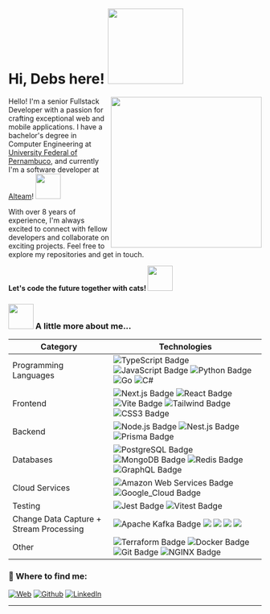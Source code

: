

<h1> Hi, Debs here! <img src="https://media.giphy.com/media/v1.Y2lkPTc5MGI3NjExcjBwcHA3eDF5MXZ2eGMwdXRkYmlkZTd0NHB5bWFxbTAxeTUxMXVxaSZlcD12MV9pbnRlcm5hbF9naWZfYnlfaWQmY3Q9cw/ZXJyjHL784W4X6FsHw/giphy.gif" width="150"></h1>
<img align='right' src="https://media.giphy.com/media/v1.Y2lkPTc5MGI3NjExdHV4cTduNGNhYTVkdzNia3M2NmdiNzRjY2Z2dXd4bzB5aXNkZGFrYyZlcD12MV9pbnRlcm5hbF9naWZfYnlfaWQmY3Q9cw/f6hnhHkks8bk4jwjh3/giphy.gif" width="300">
<p>Hello! I'm a senior Fullstack Developer with a passion for crafting exceptional web and mobile applications. I have a bachelor's degree in Computer Engineering at <a href="http://www.ufpe.br">University Federal of Pernambuco</a>, and currently I'm a software developer at <a href="https://www.alteam.io/">Alteam</a>! <img src="https://media.giphy.com/media/WUlplcMpOCEmTGBtBW/giphy.gif" width="50"></p>

<p>With over 8 years of experience, I'm always excited to connect with fellow developers and collaborate on exciting projects. Feel free to explore my repositories and get in touch.</p>

<b>Let's code the future together with cats! <img src="https://media.giphy.com/media/lRY8EdPwIbp9O16qTW/giphy.gif" width="50"></b>



### <img src="https://media.giphy.com/media/VgCDAzcKvsR6OM0uWg/giphy.gif" width="50"> A little more about me...  

| Category | Technologies |
| --- | --- |
| Programming Languages |  ![TypeScript Badge](https://img.shields.io/badge/TypeScript-3178C6?logo=typescript&logoColor=fff&style=flat) ![JavaScript Badge](https://img.shields.io/badge/JavaScript-F7DF1E?logo=javascript&logoColor=000&style=flat) ![Python Badge](https://img.shields.io/badge/Python-239120?logo=python&logoColor=fff&style=flat) ![Go](https://img.shields.io/badge/Go-00ADD8?style=flat&logo=go&logoColor=white) ![C#](https://img.shields.io/badge/C%23-3776AB?style=flat&logo=c-sharp&logoColor=white)|
| Frontend | ![Next.js Badge](https://img.shields.io/badge/Next.js-black?logo=next.js&logoColor=white&style=flat) ![React Badge](https://img.shields.io/badge/React-61DAFB?logo=react&logoColor=000&style=flat) ![Vite Badge](https://img.shields.io/badge/Vite-646CFF?logo=vite&logoColor=fff&style=flat) ![Tailwind Badge](https://img.shields.io/badge/Tailwind%20CSS-%2338B2AC.svg?logo=tailwind-css&logoColor=white&style=flat) ![CSS3 Badge](https://img.shields.io/badge/CSS3-1572B6?logo=css3&logoColor=fff&style=flat)  |
| Backend |  ![Node.js Badge](https://img.shields.io/badge/Node.js-5FA04E?logo=nodedotjs&logoColor=fff&style=flat)  ![Nest.js Badge](https://img.shields.io/badge/Nest.js-%23E0234E.svg?logo=nestjs&logoColor=white&style=flat)  ![Prisma Badge](https://img.shields.io/badge/Prisma-2D3748?logo=prisma&logoColor=white&style=flat)   |
| Databases | ![PostgreSQL Badge](https://img.shields.io/badge/PostgreSQL-4169E1?logo=postgresql&logoColor=fff&style=flat) ![MongoDB Badge](https://img.shields.io/badge/MongoDB-47A248?logo=mongodb&logoColor=fff&style=flat)  ![Redis Badge](https://img.shields.io/badge/Redis-DC382D?style=for-the-badge&logo=redis&logoColor=white&style=flat)  ![GraphQL Badge](https://img.shields.io/badge/GraphQL-e10098?style=flat&logo=graphql&style=flat) |
| Cloud Services | ![Amazon Web Services Badge](https://img.shields.io/badge/Amazon%20Web%20Services-232F3E?logo=amazonwebservices&logoColor=fff&style=flat) ![Google_Cloud Badge](https://img.shields.io/badge/Google_Cloud-4285F4?style=for-the-badge&logo=googlecloud&logoColor=white&style=flat)  |
| Testing | ![Jest Badge](https://img.shields.io/badge/Jest-C21325?logo=jest&logoColor=fff&style=flat) ![Vitest Badge](https://img.shields.io/badge/Vitest-6E9F18?logo=vitest&logoColor=fff&style=flat)  |
| Change Data Capture + Stream Processing | ![Apache Kafka Badge](https://img.shields.io/badge/Apache%20Kafka-231F20?logo=apachekafka&logoColor=fff&style=flat) ![](https://custom-icon-badges.demolab.com/badge/Debezium-94C248?logo=debezium&logoColor=white) ![](https://custom-icon-badges.demolab.com/badge/Tumbleweed-FCE197?logo=tumbleweed-cdc&logoColor=white) ![](https://custom-icon-badges.demolab.com/badge/Kafka_Connect-6AB0DE?logo=kafkaconnect&logoColor=white) ![](https://custom-icon-badges.demolab.com/badge/Apicurio_Schema_Registry-F2836B?logo=apicurio&logoColor=white) |
| Other | ![Terraform Badge](https://img.shields.io/badge/Terraform-844FBA?logo=terraform&logoColor=fff&style=flat) ![Docker Badge](https://img.shields.io/badge/Docker-2496ED?logo=docker&logoColor=fff&style=flat) ![Git Badge](https://img.shields.io/badge/Git-F05032?logo=git&logoColor=fff&style=flat) ![NGINX Badge](https://img.shields.io/badge/NGINX-009639?logo=nginx&logoColor=fff&style=flat) |

<h3>👋  Where to find me:</h3>
<p><a href="https://debs.dev" target="_blank"><img alt="Web" src="https://img.shields.io/badge/-Web-00A1D6?style=for-the-badge&logo=bilibili&logoColor=fff" /></a> <a href="https://github.com/debfdias" target="_blank"><img alt="Github" src="https://img.shields.io/badge/GitHub-%2312100E.svg?&style=for-the-badge&logo=Github&logoColor=white" /></a> <a href="https://www.linkedin.com/in/debfdias" target="_blank"><img alt="LinkedIn" src="https://img.shields.io/badge/linkedin-%230077B5.svg?&style=for-the-badge&logo=linkedin&logoColor=white" /> </a>
</p>



---
